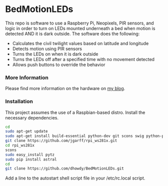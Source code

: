 # BedMotionLEDs

This repo is software to use a Raspberry Pi, Neopixels, PIR sensors, and logic in order to turn on LEDs mounted underneath a bed when motion is detected AND it is dark outside.  The software does the following:

  - Calculates the civil twilight values based on latitude and longitude
  - Detects motion using PIR sensors
  - Turns the LEDs on when it is dark outside
  - Turns the LEDs off after a specified time with no movement detected
  - Allows push buttons to override the behavior

### More Information

Please find more information on the hardware on [my blog](http://dhowdy.blogspot.com).

### Installation

This project assumes the use of a Raspbian-based distro.
Install the necessary dependencies.

```sh
cd
sudo apt-get update
sudo apt-get install build-essential python-dev git scons swig python-pip python-setuptools
git clone https://github.com/jgarff/rpi_ws281x.git
cd rpi_ws281x
scons
sudo easy_install pytz
sudo pip install astral
cd
git clone https://github.com/dhowdy/BedMotionLEDs.git

```

Add a line to the autostart shell script file in your /etc/rc.local script.
